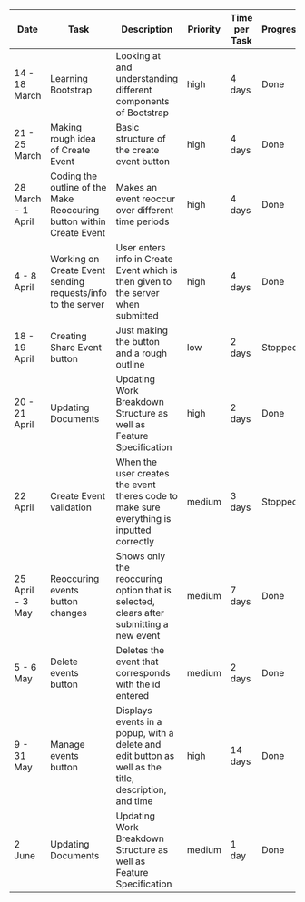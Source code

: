 |Date|Task|Description|Priority|Time per Task|Progress|Comment|
|----|----|-----------|--------|-------------|--------|-------|
|14 - 18 March|Learning Bootstrap|Looking at and understanding different components of Bootstrap|high|4 days|Done|Understanding what I will need in order to make Create Event|
|21 - 25 March|Making rough idea of Create Event|Basic structure of the create event button|high|4 days|Done|Modals being used as the background|
|28 March - 1 April|Coding the outline of the Make Reoccuring button within Create Event|Makes an event reoccur over different time periods|high|4 days|Done|Need to also work on the sending info to the server|
|4 - 8 April|Working on Create Event sending requests/info to the server|User enters info in Create Event which is then given to the server when submitted|high|4 days|Done|Also worked on converting a date into a timestamp|
|18 - 19 April|Creating Share Event button|Just making the button and a rough outline|low|2 days|Stopped|Need to think about the structure more|
|20 - 21 April|Updating Documents|Updating Work Breakdown Structure as well as Feature Specification|high|2 days|Done|Code Review|
|22 April|Create Event validation|When the user creates the event theres code to make sure everything is inputted correctly|medium|3 days|Stopped|Learn more about validation|
|25 April - 3 May|Reoccuring events button changes|Shows only the reoccuring option that is selected, clears after submitting a new event|medium|7 days|Done|Need this to eventually communicate with the server|
|5 - 6 May|Delete events button|Deletes the event that corresponds with the id entered|medium|2 days|Done|Should implement into a new button|
|9 - 31 May|Manage events button|Displays events in a popup, with a delete and edit button as well as the title, description, and time|high|14 days|Done|Edit button still needs to be worked on|
|2 June|Updating Documents|Updating Work Breakdown Structure as well as Feature Specification|medium|1 day|Done|Need more feature specs work|
